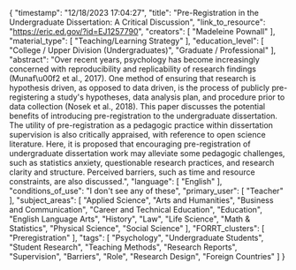 {
    "timestamp": "12/18/2023 17:04:27",
    "title": "Pre-Registration in the Undergraduate Dissertation: A Critical Discussion",
    "link_to_resource": "https://eric.ed.gov/?id=EJ1257790",
    "creators": [
        "Madeleine Pownall"
    ],
    "material_type": [
        "Teaching/Learning Strategy"
    ],
    "education_level": [
        "College / Upper Division (Undergraduates)",
        "Graduate / Professional"
    ],
    "abstract": "Over recent years, psychology has become increasingly concerned with reproducibility and replicability of research findings (Munaf\u00f2 et al., 2017). One method of ensuring that research is hypothesis driven, as opposed to data driven, is the process of publicly pre-registering a study's hypotheses, data analysis plan, and procedure prior to data collection (Nosek et al., 2018). This paper discusses the potential benefits of introducing pre-registration to the undergraduate dissertation. The utility of pre-registration as a pedagogic practice within dissertation supervision is also critically appraised, with reference to open science literature. Here, it is proposed that encouraging pre-registration of undergraduate dissertation work may alleviate some pedagogic challenges, such as statistics anxiety, questionable research practices, and research clarity and structure. Perceived barriers, such as time and resource constraints, are also discussed.",
    "language": [
        "English"
    ],
    "conditions_of_use": "I don't see any of these",
    "primary_user": [
        "Teacher"
    ],
    "subject_areas": [
        "Applied Science",
        "Arts and Humanities",
        "Business and Communication",
        "Career and Technical Education",
        "Education",
        "English Language Arts",
        "History",
        "Law",
        "Life Science",
        "Math & Statistics",
        "Physical Science",
        "Social Science"
    ],
    "FORRT_clusters": [
        "Preregistration"
    ],
    "tags": [
        "Psychology",
        "Undergraduate Students",
        "Student Research",
        "Teaching Methods",
        "Research Reports",
        "Supervision",
        "Barriers",
        "Role",
        "Research Design",
        "Foreign Countries"
    ]
}